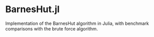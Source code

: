 # BarnesHut.jl
 Implementation of the BarnesHut algorithm in Julia, with benchmark comparisons with the brute force algorithm.
